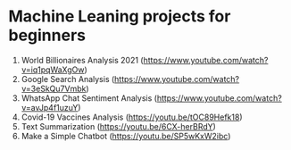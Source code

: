 # Machine Leaning projects for beginners
1. World Billionaires Analysis 2021 (https://www.youtube.com/watch?v=iq1pqWaXgOw)
2. Google Search Analysis (https://www.youtube.com/watch?v=3eSkQu7Vmbk)
3. WhatsApp Chat Sentiment Analysis (https://www.youtube.com/watch?v=avJp4f1uzuY)
4. Covid-19 Vaccines Analysis (https://youtu.be/tOC89Hefk18)
5. Text Summarization (https://youtu.be/6CX-herBRdY)
6. Make a Simple Chatbot (https://youtu.be/SP5wKxW2ibc)
